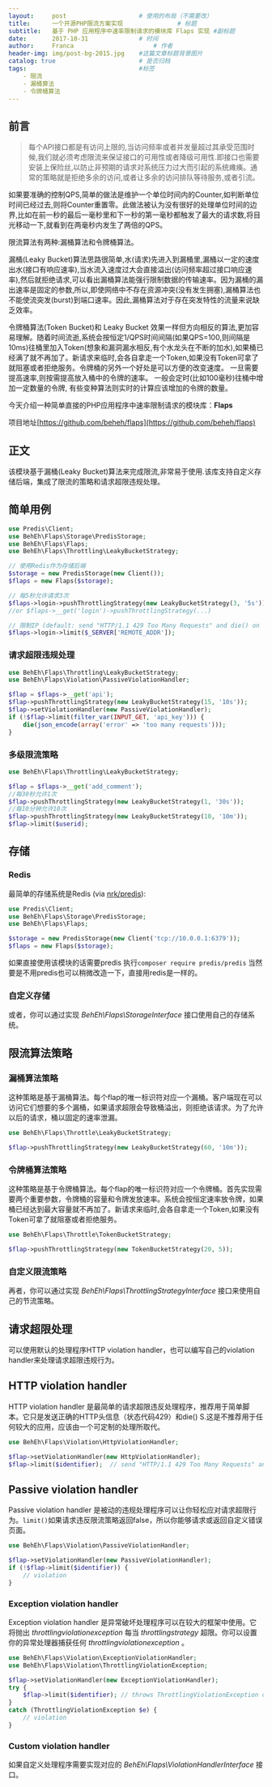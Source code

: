 ```yaml
---
layout:     post                    # 使用的布局（不需要改）
title:      一个开源PHP限流方案实现               # 标题 
subtitle:   基于 PHP 应用程序中速率限制请求的模块库 Flaps 实现 #副标题
date:       2017-10-31              # 时间
author:     Franca                      # 作者
header-img: img/post-bg-2015.jpg    #这篇文章标题背景图片
catalog: true                       # 是否归档
tags:                               #标签
    - 限流
    - 漏桶算法
    - 令牌桶算法
---
```


## 前言

>每个API接口都是有访问上限的,当访问频率或者并发量超过其承受范围时候,我们就必须考虑限流来保证接口的可用性或者降级可用性.即接口也需要安装上保险丝,以防止非预期的请求对系统压力过大而引起的系统瘫痪。通常的策略就是拒绝多余的访问,或者让多余的访问排队等待服务,或者引流。

如果要准确的控制QPS,简单的做法是维护一个单位时间内的Counter,如判断单位时间已经过去,则将Counter重置零。此做法被认为没有很好的处理单位时间的边界,比如在前一秒的最后一毫秒里和下一秒的第一毫秒都触发了最大的请求数,将目光移动一下,就看到在两毫秒内发生了两倍的QPS。

限流算法有两种:漏桶算法和令牌桶算法。

漏桶(Leaky Bucket)算法思路很简单,水(请求)先进入到漏桶里,漏桶以一定的速度出水(接口有响应速率),当水流入速度过大会直接溢出(访问频率超过接口响应速率),然后就拒绝请求,可以看出漏桶算法能强行限制数据的传输速率。因为漏桶的漏出速率是固定的参数,所以,即使网络中不存在资源冲突(没有发生拥塞),漏桶算法也不能使流突发(burst)到端口速率。因此,漏桶算法对于存在突发特性的流量来说缺乏效率。

令牌桶算法(Token Bucket)和 Leaky Bucket 效果一样但方向相反的算法,更加容易理解。随着时间流逝,系统会按恒定1/QPS时间间隔(如果QPS=100,则间隔是10ms)往桶里加入Token(想象和漏洞漏水相反,有个水龙头在不断的加水),如果桶已经满了就不再加了。新请求来临时,会各自拿走一个Token,如果没有Token可拿了就阻塞或者拒绝服务。令牌桶的另外一个好处是可以方便的改变速度。 一旦需要提高速率,则按需提高放入桶中的令牌的速率。 一般会定时(比如100毫秒)往桶中增加一定数量的令牌, 有些变种算法则实时的计算应该增加的令牌的数量。

今天介绍一种简单直接的PHP应用程序中速率限制请求的模块库：**Flaps**

项目地址[https://github.com/beheh/flaps](https://github.com/beheh/flaps)

## 正文

该模块基于漏桶(Leaky Bucket)算法来完成限流,非常易于使用.该库支持自定义存储后端，集成了限流的策略和请求超限违规处理。

## 简单用例

```php
use Predis\Client;
use BehEh\Flaps\Storage\PredisStorage;
use BehEh\Flaps\Flaps;
use BehEh\Flaps\Throttling\LeakyBucketStrategy;

// 使用Redis作为存储后端
$storage = new PredisStorage(new Client());
$flaps = new Flaps($storage);

// 每5秒允许请求3次
$flaps->login->pushThrottlingStrategy(new LeakyBucketStrategy(3, '5s'));
//or $flaps->__get('login')->pushThrottlingStrategy(...)

// 限制IP (default: send "HTTP/1.1 429 Too Many Requests" and die() on violation)
$flaps->login->limit($_SERVER['REMOTE_ADDR']);
```

### 请求超限违规处理

```php
use BehEh\Flaps\Throttling\LeakyBucketStrategy;
use BehEh\Flaps\Violation\PassiveViolationHandler;

$flap = $flaps->__get('api');
$flap->pushThrottlingStrategy(new LeakyBucketStrategy(15, '10s'));
$flap->setViolationHandler(new PassiveViolationHandler);
if (!$flap->limit(filter_var(INPUT_GET, 'api_key'))) {
    die(json_encode(array('error' => 'too many requests')));
}
```

### 多级限流策略

```php
use BehEh\Flaps\Throttling\LeakyBucketStrategy;

$flap = $flaps->__get('add_comment');
//每30秒允许1次
$flap->pushThrottlingStrategy(new LeakyBucketStrategy(1, '30s'));
//每10分钟允许10次
$flap->pushThrottlingStrategy(new LeakyBucketStrategy(10, '10m'));
$flap->limit($userid);
```

## 存储

### Redis

最简单的存储系统是Redis (via [nrk/predis](https://github.com/nrk/predis)):

```php
use Predis\Client;
use BehEh\Flaps\Storage\PredisStorage;
use BehEh\Flaps\Flaps;

$storage = new PredisStorage(new Client('tcp://10.0.0.1:6379'));
$flaps = new Flaps($storage);
```

如果直接使用该模块的话需要predis 执行`composer require predis/predis`
当然要是不用predis也可以稍微改造一下，直接用redis是一样的。

### 自定义存储

或者，你可以通过实现 _BehEh\Flaps\StorageInterface_ 接口使用自己的存储系统。

## 限流算法策略

### 漏桶算法策略

这种策略是基于漏桶算法。每个flap的唯一标识符对应一个漏桶。客户端现在可以访问它们想要的多个漏桶，如果请求超限会导致桶溢出，则拒绝该请求。为了允许以后的请求，桶以固定的速率泄漏。

```php
use BehEh\Flaps\Throttle\LeakyBucketStrategy;

$flap->pushThrottlingStrategy(new LeakyBucketStrategy(60, '10m'));
```

### 令牌桶算法策略

这种策略是基于令牌桶算法。每个flap的唯一标识符对应一个令牌桶。首先实现需要两个重要参数，令牌桶的容量和令牌发放速率。系统会按恒定速率放令牌，如果桶已经达到最大容量就不再加了。新请求来临时,会各自拿走一个Token,如果没有Token可拿了就阻塞或者拒绝服务。

```php
use BehEh\Flaps\Throttle\TokenBucketStrategy;

$flap->pushThrottlingStrategy(new TokenBucketStrategy(20, 5));
```

### 自定义限流策略

再者，你可以通过实现 _BehEh\Flaps\ThrottlingStrategyInterface_ 接口来使用自己的节流策略。

## 请求超限处理

可以使用默认的处理程序HTTP violation handler，也可以编写自己的violation handler来处理请求超限违规行为。

## HTTP violation handler

HTTP violation handler 是最简单的请求超限违反处理程序，推荐用于简单脚本。它只是发送正确的HTTP头信息（状态代码429）和die() S.这是不推荐用于任何较大的应用，应该由一个可定制的处理所取代。

```php
use BehEh\Flaps\Violation\HttpViolationHandler;

$flap->setViolationHandler(new HttpViolationHandler);
$flap->limit($identifier);  // send "HTTP/1.1 429 Too Many Requests" and die() on violation
```

## Passive violation handler

Passive violation handler 是被动的违规处理程序可以让你轻松应对请求超限行为。` limit() `如果请求违反限流策略返回false，所以你能够请求或返回自定义错误页面。

```php
use BehEh\Flaps\Violation\PassiveViolationHandler;

$flap->setViolationHandler(new PassiveViolationHandler);
if (!$flap->limit($identifier)) {
    // violation
}
```

### Exception violation handler

Exception violation handler 是异常破坏处理程序可以在较大的框架中使用。它将抛出 _throttlingviolationexception_ 每当 _throttlingstrategy_ 超限。你可以设置你的异常处理器捕获任何 _throttlingviolationexception_ 。

```php
use BehEh\Flaps\Violation\ExceptionViolationHandler;
use BehEh\Flaps\Violation\ThrottlingViolationException;

$flap->setViolationHandler(new ExceptionViolationHandler);
try {
    $flap->limit($identifier); // throws ThrottlingViolationException on violation
}
catch (ThrottlingViolationException $e) {
    // violation
}
```

### Custom violation handler

如果自定义处理程序需要实现对应的 _BehEh\Flaps\ViolationHandlerInterface_ 接口。
